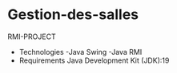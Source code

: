 # Gestion-des-salles

RMI-PROJECT

* Technologies
  -Java Swing
  -Java RMI
* Requirements
  Java Development Kit (JDK):19 
